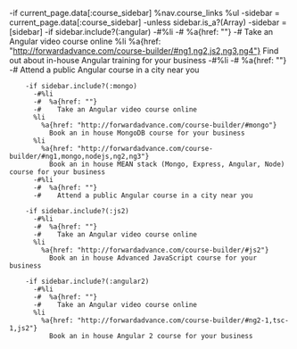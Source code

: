 -if current_page.data[:course_sidebar]
    %nav.course_links
      %ul
        -sidebar = current_page.data[:course_sidebar]
        -unless sidebar.is_a?(Array)
          -sidebar = [sidebar]
        -if sidebar.include?(:angular)
          -#%li
          -#  %a{href: ""}
          -#    Take an Angular video course online
          %li
            %a{href: "http://forwardadvance.com/course-builder/#ng1,ng2,js2,ng3,ng4"}
              Find out about in-house Angular training for your business
          -#%li
          -#  %a{href: ""}
          -#    Attend a public Angular course in a city near you
  
        -if sidebar.include?(:mongo)
          -#%li
          -#  %a{href: ""}
          -#    Take an Angular video course online
          %li
            %a{href: "http://forwardadvance.com/course-builder/#mongo"}
              Book an in house MongoDB course for your business
          %li
            %a{href: "http://forwardadvance.com/course-builder/#ng1,mongo,nodejs,ng2,ng3"}
              Book an in house MEAN stack (Mongo, Express, Angular, Node) course for your business
          -#%li
          -#  %a{href: ""}
          -#    Attend a public Angular course in a city near you
  
        -if sidebar.include?(:js2)
          -#%li
          -#  %a{href: ""}
          -#    Take an Angular video course online
          %li
            %a{href: "http://forwardadvance.com/course-builder/#js2"}
              Book an in house Advanced JavaScript course for your business
  
        -if sidebar.include?(:angular2)
          -#%li
          -#  %a{href: ""}
          -#    Take an Angular video course online
          %li
            %a{href: "http://forwardadvance.com/course-builder/#ng2-1,tsc-1,js2"}
              Book an in house Angular 2 course for your business
  